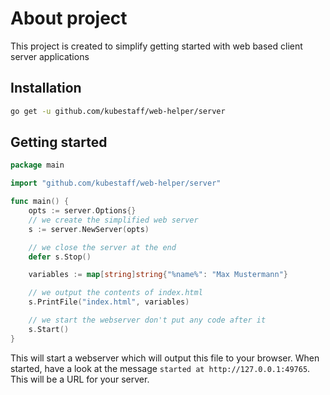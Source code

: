 # About project
This project is created to simplify getting started with web based client server applications

## Installation
```bash
go get -u github.com/kubestaff/web-helper/server
```

## Getting started
```go
package main

import "github.com/kubestaff/web-helper/server"

func main() {
	opts := server.Options{}
	// we create the simplified web server 
	s := server.NewServer(opts)

	// we close the server at the end
	defer s.Stop()

	variables := map[string]string{"%name%": "Max Mustermann"}

	// we output the contents of index.html
	s.PrintFile("index.html", variables)

	// we start the webserver don't put any code after it
	s.Start()
}
```

This will start a webserver which will output this file to your browser. 
When started, have a look at the message `started at http://127.0.0.1:49765`. This will be a URL for your server. 